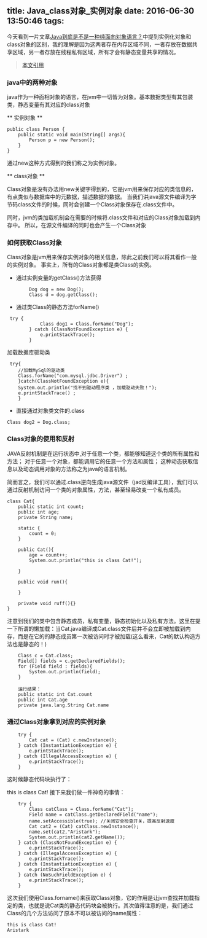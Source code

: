title: Java_class对象_实例对象
date: 2016-06-30 13:50:46
tags:
---

今天看到一片文章[Java到底是不是一种纯面向对象语言？](http://mp.weixin.qq.com/s?__biz=MzIxNjA5MTM2MA==&mid=2652432852&idx=1&sn=d26a99274231e0272fd51b6db491adc4&scene=4#wechat_redirect)中提到实例化对象和class对象的区别，我的理解是因为这两者存在内存区域不同，一者存放在数据共享区域，另一者存放在线程私有区域，所有才会有静态变量共享的情况。

> [本文引用](https://segmentfault.com/a/1190000004706888)

### java中的两种对象 
java作为一种面相对象的语言，在jvm中一切皆为对象。基本数据类型有其包装类，静态变量有其对应的class对象

** 实例对象 **
```
public class Person {
    public static void main(String[] args){
        Person p = new Person();
    }
}
```
通过new这种方式得到的我们称之为实例对象。

** class对象 **

Class对象是没有办法用new关键字得到的，它是jvm用来保存对应的类信息的，有点类似与数据库中的元数据，描述数据的数据。
当我们讲java源文件编译为字节码class文件的时候，同时会创建一个Class对象保存在.class文件中。

同时，jvm的类加载机制会在需要的时候将.class文件和对应的Class对象加载到内存中。
所以，在源文件编译的同时也会产生一个Class对象

### 如何获取Class对象

Class对象是jvm用来保存实例对象的相关信息，除此之前我们可以将其看作一般的实例对象。
事实上，所有的Class对象都是类Class的实例。

* 通过实例变量的getClass()方法获得
```
        Dog dog = new Dog();
        Class d = dog.getClass();  
```

* 通过类Class的静态方法forName()
```
 try {
            Class dog1 = Class.forName("Dog");
        } catch (ClassNotFoundException e) {
            e.printStackTrace();
        }
```

加载数据库驱动类
```
 try{   
    //加载MySql的驱动类   
    Class.forName("com.mysql.jdbc.Driver") ;   
    }catch(ClassNotFoundException e){   
    System.out.println("找不到驱动程序类 ，加载驱动失败！");   
    e.printStackTrace() ;   
    }  
```

* 直接通过对象类文件的.class
```
Class dog2 = Dog.class;
```

### Class对象的使用和反射
JAVA反射机制是在运行状态中,对于任意一个类，都能够知道这个类的所有属性和方法；
对于任意一个对象，都能调用它的任意一个方法和属性；
这种动态获取信息以及动态调用对象的方法称之为java的语言机制。

简而言之，我们可以通过.class逆向生成java源文件（jad反编译工具），我们可以通过反射机制访问一个类的对象属性，方法，甚至轻易改变一个私有成员。

```
class Cat{
    public static int count;
    public int age;
    private String name;
    
    static {
        count = 0;
    }
    
    public Cat(){
        age = count++;
        System.out.println("this is class Cat!");

    }
    
    public void run(){
        
    }
    
    private void ruff(){}
}
```

注意到我们的类中包含静态成员，私有变量，静态初始化以及私有方法。这里在提一下所谓的懒加载：当Cat.java编译成Cat.class文件后并不会立即被加载到内存，而是在它的的静态成员第一次被访问时才被加载(这么看来，Cat的默认构造方法也是静态的！)

```
	Class c = Cat.class;
	Field[] fields = c.getDeclaredFields();
	for (Field field : fields){
	    System.out.println(field);
	}

	运行结果：
	public static int Cat.count
	public int Cat.age
	private java.lang.String Cat.name
```
### 通过Class对象拿到对应的实例对象
```
	try {
	    Cat cat = (Cat) c.newInstance();
	} catch (InstantiationException e) {
	    e.printStackTrace();
	} catch (IllegalAccessException e) {
	    e.printStackTrace();
	}
```
这时候静态代码块执行了：

this is class Cat!
接下来我们做一件神奇的事情：
```
	try {
        Class catClass = Class.forName("Cat");
        Field name = catClass.getDeclaredField("name");
        name.setAccessible(true); //关闭安全检查开关，提高反射速度
        Cat cat2 = (Cat) catClass.newInstance();
        name.set(cat2,"Aristark");
        System.out.println(cat2.getName());
    } catch (ClassNotFoundException e) {
        e.printStackTrace();
    } catch (IllegalAccessException e) {
        e.printStackTrace();
    } catch (InstantiationException e) {
        e.printStackTrace();
    } catch (NoSuchFieldException e) {
        e.printStackTrace();
    }
```
这次我们使用Class.forname()来获取Class对象，它的作用是让jvm查找并加载指定的类，也就是说Cat类的静态代码块会被执行。其次值得注意的是，我们通过Class的几个方法访问了原本不可以被访问的name属性：
```
this is class Cat!
Aristark
```

